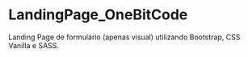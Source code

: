# LandingPage_OneBitCode
Landing Page de formulário (apenas visual) utilizando Bootstrap, CSS Vanilla e SASS.
